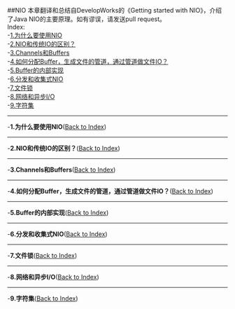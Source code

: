 ##NIO
本章翻译和总结自DevelopWorks的《Getting started with NIO》，介绍了Java NIO的主要原理。如有谬误，请发送pull request。  
<a name="AnchorIndex" id="AnchorIndex"></a>
Index:  
-[1.为什么要使用NIO](#Anchor1)  
-[2.NIO和传统IO的区别？](#Anchor2)  
-[3.Channels和Buffers](#Anchor3)  
-[4.如何分配Buffer，生成文件的管道，通过管道做文件IO？](#Anchor4)  
-[5.Buffer的内部实现](#Anchor5)  
-[6.分发和收集式NIO](#Anchor6)  
-[7.文件锁](#Anchor7)  
-[8.网络和异步I/O](#Anchor8)  
-[9.字符集](#Anchor9)  

-------
<a name="Anchor1" id="Anchor1"></a>
-**1.为什么要使用NIO**([Back to Index](#AnchorIndex))    

-------
<a name="Anchor2" id="Anchor2"></a>
-**2.NIO和传统IO的区别？**([Back to Index](#AnchorIndex))    

-------
<a name="Anchor3" id="Anchor3"></a>
-**3.Channels和Buffers**([Back to Index](#AnchorIndex))    

-------
<a name="Anchor4" id="Anchor4"></a>
-**4.如何分配Buffer，生成文件的管道，通过管道做文件IO？**([Back to Index](#AnchorIndex))    

-------
<a name="Anchor5" id="Anchor5"></a>
-**5.Buffer的内部实现**([Back to Index](#AnchorIndex))   

-------
<a name="Anchor6" id="Anchor6"></a>
-**6.分发和收集式NIO**([Back to Index](#AnchorIndex))   

-------
<a name="Anchor7" id="Anchor7"></a>
-**7.文件锁**([Back to Index](#AnchorIndex))   

-------
<a name="Anchor8" id="Anchor8"></a>
-**8.网络和异步I/O**([Back to Index](#AnchorIndex))   

-------
<a name="Anchor9" id="Anchor9"></a>
-**9.字符集**([Back to Index](#AnchorIndex))   
